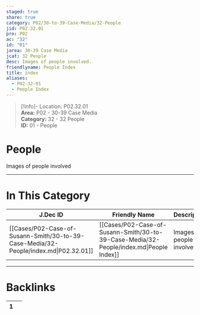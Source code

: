 ```yaml
---  
staged: true  
share: true  
category: P02/30-to-39-Case-Media/32-People  
jid: P02.32.01  
pro: P02  
ac: "32"  
id: "01"  
jarea: 30-39 Case Media  
jcat: 32 People  
desc: Images of people involved.  
friendlyname: People Index  
title: index  
aliases:  
  - P02-32-01  
  - People Index  
---  
```

  
>[!info]- Location: P02.32.01  
>**Area:** P02 - 30-39 Case Media  
>**Category:** 32 - 32 People  
>**ID:** 01 - People  
  
# People  
  
Images of people involved  
   
  
  
---  
# In This Category  
  
| J.Dec ID                                                                             | Friendly Name                                                                           | Description                |  
| ------------------------------------------------------------------------------------ | --------------------------------------------------------------------------------------- | -------------------------- |  
| [[Cases/P02-Case-of-Susann-Smith/30-to-39-Case-Media/32-People/index.md\|P02.32.01]] | [[Cases/P02-Case-of-Susann-Smith/30-to-39-Case-Media/32-People/index.md\|People Index]] | Images of people involved. |  
  
  
---  
# Backlinks  
<div><table class="dataview table-view-table"><thead class="table-view-thead"><tr class="table-view-tr-header"><th class="table-view-th"><span></span><span class="dataview small-text">1</span></th><th class="table-view-th"><span></span></th></tr></thead><tbody class="table-view-tbody"></tbody></table></div>
